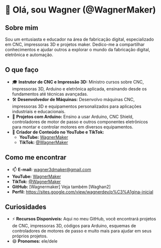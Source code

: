 # 👋 Olá, sou Wagner (@WagnerMaker)

## Sobre mim

Sou um entusiasta e educador na área de fabricação digital, especializado em CNC, impressoras 3D e projetos maker. Dedico-me a compartilhar conhecimentos e ajudar outros a explorar o mundo da fabricação digital, eletrônica e automação.

## O que faço

- 🎓 **Instrutor de CNC e Impressão 3D:** Ministro cursos sobre CNC, impressoras 3D, Arduino e eletrônica aplicada, ensinando desde os fundamentos até técnicas avançadas.
- 🛠 **Desenvolvedor de Máquinas:** Desenvolvo máquinas CNC, impressoras 3D e equipamentos personalizados para aplicações industriais e educacionais.
- 🤖 **Projetos com Arduino:** Ensino a usar Arduino, CNC Shield, controladores de motor de passo e outros componentes eletrônicos para montar e controlar motores em diversos equipamentos.
- 🎥 **Criador de Conteúdo no YouTube e TikTok:**
  - **YouTube:** [WagnerMaker](https://www.youtube.com/@wagnermaker)
  - **TikTok:** [@WagnerMaker](https://www.tiktok.com/@WagnerMaker)

## Como me encontrar

- 📫 **E-mail:** [wagner3dmaker@gmail.com](mailto:wagner3dmaker@gmail.com)
- **YouTube:** [WagnerMaker](https://www.youtube.com/@wagnermaker)
- **TikTok:** [@WagnerMaker](https://www.tiktok.com/@WagnerMaker)
- **GitHub:** [Wagnermaker] Veja também [Waghan2]
- **Perfil:** https://sites.google.com/view/wagnerdev/p%C3%A1gina-inicial
## Curiosidades

- ⚡ **Recursos Disponíveis:** Aqui no meu GitHub, você encontrará projetos de CNC, impressoras 3D, códigos para Arduino, esquemas de controladores de motores de passo e muito mais para ajudar em seus próprios projetos.
- 😄 **Pronomes:** ele/dele

